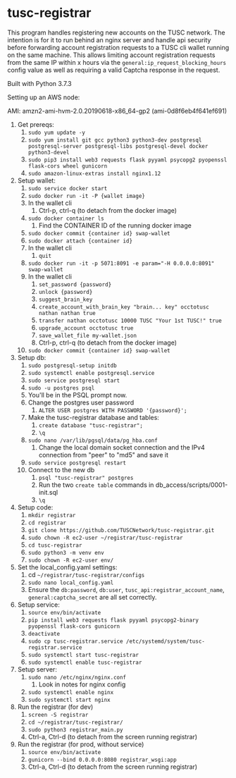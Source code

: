 # tusc-registrar

This program handles registering new accounts on the TUSC network. The intention is for it to run behind an nginx 
server and handle api security before forwarding account registration requests to a TUSC cli wallet running on the same
machine. This allows limiting account registration requests from the same IP within x hours via the 
`general:ip_request_blocking_hours` config value as well as requiring a valid Captcha response in the request.

Built with Python 3.7.3

Setting up an AWS node:

AMI: amzn2-ami-hvm-2.0.20190618-x86_64-gp2 (ami-0d8f6eb4f641ef691)

1. Get prereqs:
    1. `sudo yum update -y`
    1. `sudo yum install git gcc python3 python3-dev postgresql postgresql-server postgresql-libs postgresql-devel docker python3-devel`
    1. `sudo pip3 install web3 requests flask pyyaml psycopg2 pyopenssl flask-cors wheel gunicorn`
    1. `sudo amazon-linux-extras install nginx1.12`
1. Setup wallet:
    1. `sudo service docker start`
    1. `sudo docker run -it -P {wallet image}`
    1. In the wallet cli
        1. Ctrl-p, ctrl-q (to detach from the docker image)
    1. `sudo docker container ls`
        1. Find the CONTAINER ID of the running docker image
    1. `sudo docker commit {container id} swap-wallet`
    1. `sudo docker attach {container id}`
    1. In the wallet cli
        1. `quit`
    1. `sudo docker run -it -p 5071:8091 -e param="-H 0.0.0.0:8091" swap-wallet`
    1. In the wallet cli
        1. `set_password {password}`
        1. `unlock {password}`
        1. `suggest_brain_key`
        1. `create_account_with_brain_key "brain... key" occtotusc nathan nathan true`
        1. `transfer nathan occtotusc 10000 TUSC "Your 1st TUSC!" true`
        1. `upgrade_account occtotusc true`
        1. `save_wallet_file my-wallet.json`
        1. Ctrl-p, ctrl-q (to detach from the docker image)
    1. `sudo docker commit {container id} swap-wallet`
1. Setup db:
    1. `sudo postgresql-setup initdb`
    1. `sudo systemctl enable postgresql.service`
    1. `sudo service postgresql start`
    1. `sudo -u postgres psql`
    1. You'll be in the PSQL prompt now.
    1. Change the postgres user password
        1. `ALTER USER postgres WITH PASSWORD '{password}';`
    1. Make the tusc-registrar database and tables:
        1. `create database "tusc-registrar";`
        1. `\q`
    1. `sudo nano /var/lib/pgsql/data/pg_hba.conf`
        1. Change the local domain socket connection and the IPv4 connection from "peer" to "md5" and save it
    1. `sudo service postgresql restart`
    1. Connect to the new db
        1. `psql "tusc-registrar" postgres`
        1. Run the two `create table` commands in db_access/scripts/0001-init.sql
        1. `\q`
1. Setup code:
    1. `mkdir registrar`
    1. `cd registrar`
    1. `git clone https://github.com/TUSCNetwork/tusc-registrar.git`
    1. `sudo chown -R ec2-user ~/registrar/tusc-registrar`
    1. `cd tusc-registrar`
    1. `sudo python3 -m venv env`
    1. `sudo chown -R ec2-user env/`
1. Set the local_config.yaml settings:
    1. cd `~/registrar/tusc-registrar/configs`
    1. `sudo nano local_config.yaml`
    1. Ensure the `db:password`, `db:user`, `tusc_api:registrar_account_name`, `general:captcha_secret` are all set correctly.
1. Setup service:
    1. `source env/bin/activate`
    1. `pip install web3 requests flask pyyaml psycopg2-binary pyopenssl flask-cors gunicorn`
    1. `deactivate`
    1. `sudo cp tusc-registrar.service /etc/systemd/system/tusc-registrar.service`
    1. `sudo systemctl start tusc-registrar`
    1. `sudo systemctl enable tusc-registrar`
1. Setup server:
    1. `sudo nano /etc/nginx/nginx.conf`
        1. Look in notes for nginx config
    1. `sudo systemctl enable nginx`
    1. `sudo systemctl start nginx`
1. Run the registrar (for dev)
    1. `screen -S registrar`
    1. `cd ~/registrar/tusc-registrar/`
    1. `sudo python3 registrar_main.py`
    1. Ctrl-a, Ctrl-d (to detach from the screen running registrar)
1. Run the registrar (for prod, without service)
    1. `source env/bin/activate`
    1. `gunicorn --bind 0.0.0.0:8080 registrar_wsgi:app`
    1. Ctrl-a, Ctrl-d (to detach from the screen running registrar)
